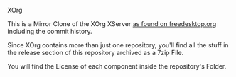 XOrg

This is a Mirror Clone of the XOrg XServer [as found on freedesktop.org](https://gitlab.freedesktop.org/xorg)
including the commit history. 

Since XOrg contains more than just one repository, you'll find all the stuff in the release section of this 
repository archived as a 7zip File. 
  
You will find the License of each component inside the repository's Folder. 